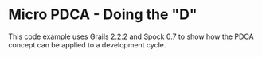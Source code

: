 Micro PDCA - Doing the "D"
================

This code example uses Grails 2.2.2 and Spock 0.7 to show how the PDCA concept can be applied to a development cycle.

